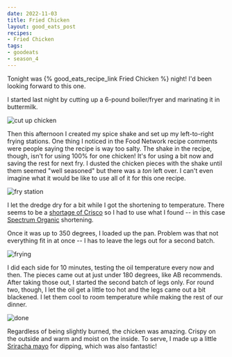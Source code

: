 ```yaml
---
date: 2022-11-03
title: Fried Chicken
layout: good_eats_post
recipes:
- Fried Chicken
tags:
- goodeats
- season_4
---
```


Tonight was {% good_eats_recipe_link Fried Chicken %} night! I'd been looking
forward to this one.

I started last night by cutting up a 6-pound boiler/fryer and marinating it in
buttermilk.

![cut up chicken](https://lh3.googleusercontent.com/pw/AL9nZEXo8c2mFJM3cL5S5x7YTMfNrRW-d1lFs-hC89M1P1HSQzbjKtwElsr5haEdeoOKah55ENTaBckgsMniei5Mk3RHZoToCOiXj0-atge-LAe4WQ_HfRWA1QMXW-Tu9Fz_lGrJkJfNqRJOKUIYFf1Tz68l=w600)

Then this afternoon I created my spice shake and set up my left-to-right frying
stations. One thing I noticed in the Food Network recipe comments were people
saying the recipe is way too salty. The shake in the recipe, though, isn't for
using 100% for one chicken! It's for using a bit now and saving the rest for next
fry. I dusted the chicken pieces with the shake until them seemed "well seasoned"
but there was a _ton_ left over. I can't even imagine what it would be like to
use all of it for this one recipe.

![fry station](https://lh3.googleusercontent.com/pw/AL9nZEXJOL_xYS5g6CP52l8bCqcQDs05NS-BcvaSOJhfmcChu4ccsMCU4q-W-l9Mh-ul5iGaauX7A-Wo8qqQgcrPk4-lV_99qnD42RyGL23ZsMFv3Cbqt5loo7jU3w_0IMkj-ZtF5_VXwrvwDshg3IO1FvE-=w600)

I let the dredge dry for a bit while I got the shortening to temperature. There
seems to be a [shortage of Crisco](https://www.fooddive.com/news/bg-foods-b-and-g-crisco-inflation-soybean-oil-rapeseed-canola-private-label/629618/) so I
had to use what I found -- in this case [Spectrum Organic](https://www.spectrumorganics.com/product/organic-all-vegetable-shortening/) shortening.

Once it was up to 350 degrees, I loaded up the pan. Problem was that not everything
fit in at once -- I has to leave the legs out for a second batch.

![frying](https://lh3.googleusercontent.com/pw/AL9nZEWiVGDq48EU0bTThibcicnvi-qlRQHMm5u1oesKkbm4Tu0gXAV9tTASeZMyJTTFV_vCmlKiZS9dxQDBqEFb_9ZQO94BSNtFDr91UCC--pS-T72eUivux5ru7YD7rRDbBUpl4iDYO0kOFgUMcMGzAIlj=w600)

I did each side for 10 minutes, testing the oil temperature every now and then. The
pieces came out at just under 180 degrees, like AB recommends. After taking those out,
I started the second batch of legs only. For round two, though, I let the oil get a
little too hot and the legs came out a bit blackened. I let them cool to room temperature
while making the rest of our dinner.

![done](https://lh3.googleusercontent.com/pw/AL9nZEVDVDjvOj_jfORKIPTCaAPt0Nl8Cqe_B9EAnkxO8fEIQie76q_pqxlSfk49r4ja08--BZVrD1uXKegLgZYVwwKcSeKKF6gqJGAXD5unOLKpTNWH_6FwIdXFI_ju3aVcp6gFti6OCL9kGNEszD6kZ3Dh=w500)

Regardless of being slightly burned, the chicken was amazing. Crispy on the outside
and warm and moist on the inside. To serve, I made up a little [Sriracha mayo](https://www.chilipeppermadness.com/recipes/sriracha-mayo/) for dipping, which was also fantastic!
